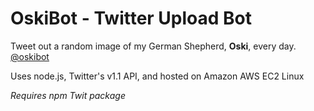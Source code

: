 # OskiBot - Twitter Upload Bot
Tweet out a random image of my German Shepherd, **Oski**, every day. [@oskibot](https://twitter.com/oskibot)

Uses node.js, Twitter's v1.1 API, and hosted on Amazon AWS EC2 Linux

*Requires npm Twit package*
